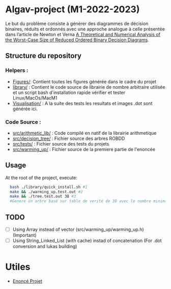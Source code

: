 # Algav-project (M1-2022-2023)
Le but du problème consiste à générer des diagrammes de décision binaires, réduits et ordonnés avec une approche analogue à celle présentée dans l’article de Newton et Verna [A Theoretical and Numerical Analysis of the Worst-Case Size of Reduced Ordered Binary Decision Diagrams](https://hal.archives-ouvertes.fr/hal-01880774/document).

## Structure du repository

### Helpers :
- [Figures/](Figures/): Contient toutes les figures générée dans le cadre du projet
- [library/](library/) : Contient le code source de librairie de nombre arbitraire utilisée et un script bash d'installation rapide vérifier et tester Linux/MacOs/MacM1
- [Visualisation/](Visualisation/) : A la suite des tests les resultats et images .dot sont générée ici.

### Code Source :
- [src/arithmetic_lib/](src/arithmetic_lib/) : Code compilé en natif de la librairie arithmetique
- [src/decision_tree/](src/decision_tree/) : Fichier source des arbres ROBDD
- [src/tests/](src/tests/) : Fichier source des tests du projets
- [src/warming_up/](src/warming_up/) : Fichier source de la premiere partie de l'enoncée 

## Usage
At the root of the project, execute:
```sh
  bash ./library/quick_install.sh #1
  make && ./warming_up.test.out #2
  make && ./tree.test.out 38 #3
  #Genere un arbre basé sur table de verité de 38 avec le nombre minimal de variables
```
## TODO

- [ ] Using Array instead of vector (src/warming_up/warming_up.h) (Important)
- [ ] Using String_Linked_List (with cache) instad of concatenation (For .dot conversion and lukas building)

# Utiles
- [Enoncé Projet](devoir_prog_AlgAv.pdf)


